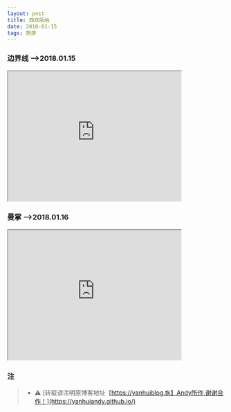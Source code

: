 ```yaml
---
layout: post
title: 西双版纳
date: 2018-01-15
tags: 旅游
---
```


### 边界线 -->2018.01.15

<!-- Learn about this code on MDN: https://developer.mozilla.org/en-US/docs/Web/HTML/Element/iframe -->

<iframe src="http://player.youku.com/embed/XMzM4MzI2OTk3Mg==" title="iframe example 1" width="400" height="300">
  <p>Your browser does not support iframes.</p>
</iframe>

### 曼掌 -->2018.01.16
   
<!-- Learn about this code on MDN: https://developer.mozilla.org/en-US/docs/Web/HTML/Element/iframe -->

<iframe src="http://player.youku.com/embed/XMzM4MzI3NTMzMg==" title="iframe example 1" width="400" height="300">
  <p>Your browser does not support iframes.</p>
</iframe>

### 注

  >* ⚠️ [转载请注明原博客地址【https://yanhuiblog.tk】Andy所作,谢谢合作！](https://yanhuiandy.github.io/)


